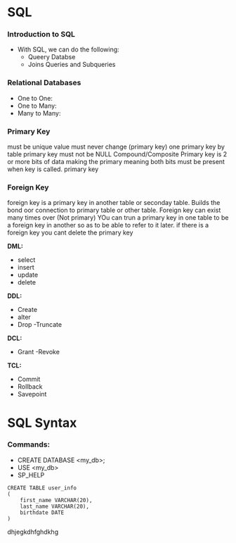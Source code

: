 # SQL

### Introduction to SQL

- With SQL, we can do the following:
	- Queery Databse
	- Joins Queries and Subqueries

### Relational Databases 

- One to One:
- One to Many:
- Many to Many: 

### Primary Key

must be unique
value must never change (primary key)
one primary key by table
primary key must not be NULL
Compound/Composite Primary key is 2 or more bits of data making the primary meaning both bits must be present when key is called.
primary key

### Foreign Key
foreign key is a primary key in another table or seconday table. Builds the bond oor connection to primary table or other table.
Foreign key can exist many times over (Not primary)
YOu can trun a primary key in one table to be a foreign key in another so as to be able to refer to it later.
if there is a foreign key you cant delete the primary key

**DML:**

- select
- insert
- update
- delete

**DDL:**

- Create 
- alter
- Drop
-Truncate

**DCL:**

- Grant
-Revoke

**TCL:**

- Commit
- Rollback
- Savepoint

# SQL Syntax

### Commands: 

- CREATE DATABASE <my_db>;
- USE <my_db>
- SP_HELP 

```
CREATE TABLE user_info 
(
    first_name VARCHAR(20), 
    last_name VARCHAR(20), 
    birthdate DATE
)
```
dhjegkdhfghdkhg
